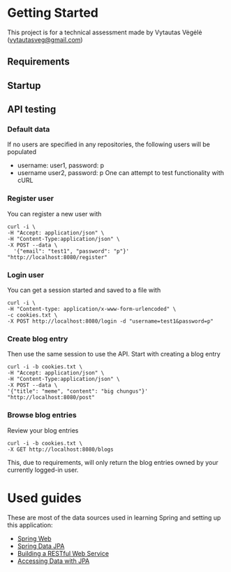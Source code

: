 # Getting Started

This project is for a technical assessment made by 
Vytautas Vėgėlė (vytautasveg@gmail.com)

## Requirements



## Startup



## API testing

### Default data
If no users are specified in any repositories, the following users will be populated
* username: user1, password: p
* username user2, password: p
One can attempt to test functionality with cURL

### Register user
You can register a new user with
```
curl -i \
-H "Accept: application/json" \
-H "Content-Type:application/json" \
-X POST --data \
  '{"email": "test1", "password": "p"}' "http://localhost:8080/register"
```

### Login user
You can get a session started and saved to a file with
```
curl -i \
-H "Content-type: application/x-www-form-urlencoded" \
-c cookies.txt \
-X POST http://localhost:8080/login -d "username=test1&password=p"
```

### Create blog entry
Then use the same session to use the API. Start with creating a blog entry
```
curl -i -b cookies.txt \
-H "Accept: application/json" \
-H "Content-Type:application/json" \
-X POST --data \
'{"title": "meme", "content": "big chungus"}' "http://localhost:8080/post"
```

### Browse blog entries
Review your blog entries
```
curl -i -b cookies.txt \
-X GET http://localhost:8080/blogs
```
This, due to requirements, will only return the blog entries owned by your currently logged-in user.


# Used guides
These are most of the data sources used in learning Spring and setting up this application:

* [Spring Web](https://docs.spring.io/spring-boot/docs/2.4.2/reference/htmlsingle/#boot-features-developing-web-applications)
* [Spring Data JPA](https://docs.spring.io/spring-boot/docs/2.4.2/reference/htmlsingle/#boot-features-jpa-and-spring-data)
* [Building a RESTful Web Service](https://spring.io/guides/gs/rest-service/)
* [Accessing Data with JPA](https://spring.io/guides/gs/accessing-data-jpa/)
